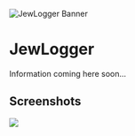 ![JewLogger Banner](https://i.imgur.com/BMA6iEc.png)

# JewLogger #

Information coming here soon...

## Screenshots ##

![](https://i.imgur.com/FzOPvkU.png)